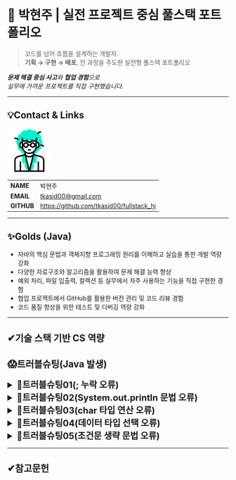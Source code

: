 # 🚀 박현주 | 실전 프로젝트 중심 풀스택 포트폴리오

> 코드를 넘어 흐름을 설계하는 개발자.  
**기획 → 구현 → 배포**, 전 과정을 주도한 실전형 풀스택 포트폴리오

***문제 해결 중심 사고**와 **협업 경험**으로  
실무에 가까운 프로젝트를 직접 구현했습니다.*

---
<!-- 이름, 이메일, 깃허브 주소, 포트폴리오 2*4의 테이블 형식으로-->
## 💡Contact & Links
<img src="../track001_github/3319946_수정.gif" alt="프로필" width="100"/>

|||
|-|-|
|**NAME**|박현주|
|**EMAIL**|tkasid00@gmail.com|
|**GITHUB**|https://github.com/tkasid00/fullstack_hj|


---
## ✨Golds (Java)

- 자바의 핵심 문법과 객체지향 프로그래밍 원리를 이해하고 실습을 통한 개발 역량 강화
- 다양한 자료구조와 알고리즘을 활용하여 문제 해결 능력 향상
- 예외 처리, 파일 입출력, 컬렉션 등 실무에서 자주 사용하는 기능을 직접 구현한 경험
- 협업 프로젝트에서 GitHub를 활용한 버전 관리 및 코드 리뷰 경험
- 코드 품질 향상을 위한 테스트 및 디버깅 역량 강화


---
✔기술 스택 기반 CS 역량
---


## 😱트러블슈팅(Java 발생)

<details>
<summary style="font-size:20px; font-weight:bold;">📌트러블슈팅01(; 누락 오류)</summary>

**[문제점]**  
- 코드 실행 시 Syntax error, insert ";" to complete Statement라는 컴파일 오류 발생.

**[오류 코드]**  
  ```java
  System.out.println("Hello World!")
  ```

**[원인 분석]**  
- 세미콜론(;)이 빠져 있어 문장이 완결되지 않음.

**[해결 방안]**  
- 아래와 같이 수정함.
  ```java
  System.out.println("Hello World!");
  ```

**[느낀점]**  
- 기본적인 문법 실수 하나가 전체 프로그램 실행을 막을 수 있다는 점을 실감함.
- 엄격한 문법 규칙을 가진 언어에서는 세미콜론 하나도 놓치지 않는 꼼꼼함이 중요. 
</details>




<details>
<summary style="font-size:20px; font-weight:bold;">📌트러블슈팅02(System.out.println 문법 오류)</summary>

**[문제점]**  
- `System.out.println(  10 , "+" , 3 , "=" , (10+3)  );` 코드에서 컴파일 오류가 발생함.

**[해결 방안]**  
- `System.out.println`은 인자를 하나만 받을 수 있으므로, 여러 값을 출력하려면 문자열 연결(`+`)을 사용해야 함.
- 아래와 같이 수정:
  ```java
  System.out.println(10 + " + " + 3 + " = " + (10 + 3));
  ```

**[느낀점]**  
- 자바의 출력문은 인자 개수에 제한이 있으므로, 여러 값을 출력할 때는 반드시 문자열 연결을 사용해야 함을 알게 됨.
- 기본 문법을 정확히 이해하고 사용하는 것이 중요함을 다시 한 번 인식함.
</details>




<details>
<summary style="font-size:20px; font-weight:bold;">📌트러블슈팅03(char 타입 연산 오류)</summary>

**[문제점]**  
- 자바에서 1 + 2 = 3을 출력하려 했으나 실제 출력 결과는 1+2로 나타남. 
  덧셈 결과가 출력되지 않고 단순히 숫자와 연산자가 이어진 문자열처럼 보임.

**[오류 코드]**  
```java
int num1 = 1;
int num2 = 2;
char ch1 = '+';

System.out.println(num1 + (char)ch1 + num2);
```

**[원인 분석]**  
- (char)ch1은 '+' 문자로 변환되지만 자바에서 int + char 연산은 문자 코드값을 기준으로 덧셈이 수행됨.
  따라서 '+'의 아스키 값은 43이므로 46으로 출력됨.
- 그래서 (char)로 강제 형 변환을 시도한 결과 숫자+문자+숫자 출력으로 단순 문자열 나열이 되어 1+2의 출력값을 얻음.

**[해결 방안]**  
- 아래와 같이 result 값을 새로 만들고 if를 통안 출력 처리를 함.
  ```java
  String result;
  if(ch1=='+') {result += (num1+num2);}
  ```

**[느낀점]**  
- 조건문과 문자열 조합을 활용해 유연한 출력 로직을 구현할 수 있었고 타입 간 연산 방식에 대한 이해가 중요하다는 걸 배움.
- 기본 문법을 정확히 이해하고 사용하는 것이 중요함을 다시 한 번 인식함.
</details>



<details>
<summary style="font-size:20px; font-weight:bold;">📌트러블슈팅04(데이터 타입 선택 오류)</summary>


**[문제점]**  
- 사용자로부터 "sud111" 같은 문자열을 입력받으려 했지만 char ch1 = scanner.next().charAt(0);를 사용하자 첫 글자인 's'만 저장되고 나머지는 무시됨.

**[오류 코드]**  
```java
  char ch1;
  System.out.print("학번을 입력하세요> ");
	ch1 = scanner.next().charAt(0);
```

**[원인 분석]**  
- charAt(0)은 입력받은 문자열의 첫 번째 문자만 추출함.
- "sud111"을 입력해도 ch1에는 's'만 저장됨.
- 전체 문자열을 저장하려면 char가 아닌 String 타입을 사용해야 함.

**[해결 방안]**  
- 아래와 같이 result 값을 새로 만들고 if를 통안 출력 처리를 함.
  ```java
  char ch1; -> String ch1
  ch1 = scanner.next();
  ```

**[느낀점]**  
- 입력 처리 시 데이터 타입 선택의 중요성을 실감함.
- 데이터 타입에 대한 명확한 개념 정리 필요성을 느낌.
</details>



<details>
<summary style="font-size:20px; font-weight:bold;">📌트러블슈팅05(조건문 생략 문법 오류)</summary>

**[문제점]**  
- 두 번째 조건문에서 if 키워드를 생략하고 조건식만 사용하여 컴파일 오류 발생.

**[오류 코드]**  
```java

    int i, cnt = 0;
		String re = " ";

for (i = 1; i <= 10; i++) {
    if ((i % 3) == 0) {
        re += (i == 3 ? " " : ",") + i;
    }

    ((i % 3) == 0) { // ❌ 컴파일 에러 발생
        cnt++;
    }
}
```

**[원인 분석]**  
- Java에서는 조건식, + 블록만으로 실행 로직을 구성할 수 없음
- if나 while 등의 제어문 키워드가 필요.


**[해결 방안]**  
1) 조건 블록 앞에 if를 명시적으로 추가함으로써 컴파일 오류 해결:
```java
for (i = 1; i <= 10; i++) {
    if ((i % 3) == 0) {
        re += (i == 3 ? " " : ",") + i;
    }

    if ((i % 3) == 0) {
        cnt++;
    }
}
```

2) 초기 의도대로 두 개의 if문을 하나로 합쳐 조건을 한 번만 평가하도록 개선:
```java
for (i = 1; i <= 10; i++) {
    if ((i % 3) == 0) {
        cnt++;
        re += (i == 3 ? " " : ",") + i;
    }
}
```

**[느낀점]**  
- 초보자 입장에서 흔히 범할 수 있는 실수(조건식만 쓰고 블록 열기)를 통해, 기초 문법의 중요성을 실감.
- 대안적인 방법으로 if 블록을 통합하여 효율적으로 처리할 수 있다는 것도 함께 배움.
- 앞으로는 간단한 조건이라도 명확하게 if, else 등의 키워드를 사용하여 정적 분석기나 컴파일러가 이해할 수 있도록 코드를 작성하는 습관을 들일 것.
</details>


---

## ✔참고문헌

